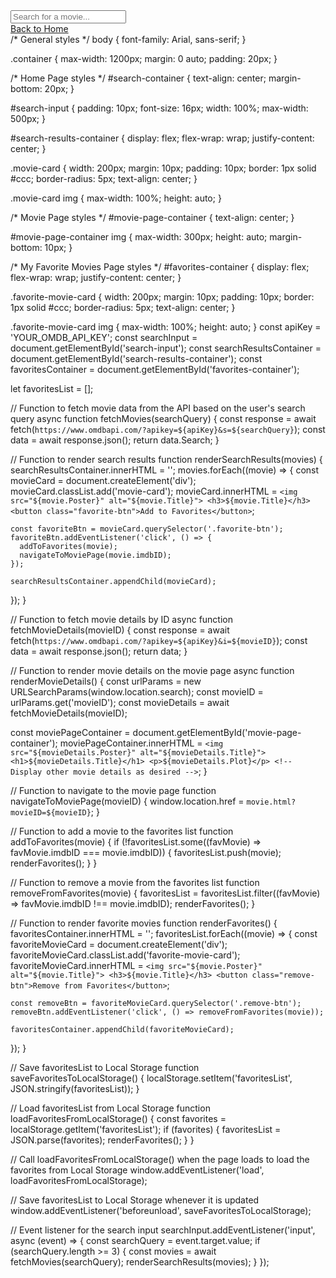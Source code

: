 <!DOCTYPE html>
<html>
<head>
  <title>Mini IMDB Clone</title>
  <!-- Link your CSS file -->
  <link rel="stylesheet" href="style.css">
</head>
<body>
  <div class="container">
    <!-- Home Page -->
    <div id="search-container">
      <input type="text" id="search-input" placeholder="Search for a movie...">
    </div>
    <div id="search-results-container"></div>
  </div>

  <script src="script.js"></script>
</body>
</html>
<!DOCTYPE html>
<html>
<head>
  <title>Movie Page</title>
  <!-- Link your CSS file -->
  <link rel="stylesheet" href="style.css">
</head>
<body>
  <div class="container">
    <!-- Movie Page -->
    <div id="movie-page-container">
      <!-- Movie details will be rendered here -->
    </div>
    <div>
      <a href="index.html">Back to Home</a>
    </div>
  </div>

  <script src="script.js"></script>
</body>
</html>
/* General styles */
body {
  font-family: Arial, sans-serif;
}

.container {
  max-width: 1200px;
  margin: 0 auto;
  padding: 20px;
}

/* Home Page styles */
#search-container {
  text-align: center;
  margin-bottom: 20px;
}

#search-input {
  padding: 10px;
  font-size: 16px;
  width: 100%;
  max-width: 500px;
}

#search-results-container {
  display: flex;
  flex-wrap: wrap;
  justify-content: center;
}

.movie-card {
  width: 200px;
  margin: 10px;
  padding: 10px;
  border: 1px solid #ccc;
  border-radius: 5px;
  text-align: center;
}

.movie-card img {
  max-width: 100%;
  height: auto;
}

/* Movie Page styles */
#movie-page-container {
  text-align: center;
}

#movie-page-container img {
  max-width: 300px;
  height: auto;
  margin-bottom: 10px;
}

/* My Favorite Movies Page styles */
#favorites-container {
  display: flex;
  flex-wrap: wrap;
  justify-content: center;
}

.favorite-movie-card {
  width: 200px;
  margin: 10px;
  padding: 10px;
  border: 1px solid #ccc;
  border-radius: 5px;
  text-align: center;
}

.favorite-movie-card img {
  max-width: 100%;
  height: auto;
}
const apiKey = 'YOUR_OMDB_API_KEY';
const searchInput = document.getElementById('search-input');
const searchResultsContainer = document.getElementById('search-results-container');
const favoritesContainer = document.getElementById('favorites-container');

let favoritesList = [];

// Function to fetch movie data from the API based on the user's search query
async function fetchMovies(searchQuery) {
  const response = await fetch(`https://www.omdbapi.com/?apikey=${apiKey}&s=${searchQuery}`);
  const data = await response.json();
  return data.Search;
}

// Function to render search results
function renderSearchResults(movies) {
  searchResultsContainer.innerHTML = '';
  movies.forEach((movie) => {
    const movieCard = document.createElement('div');
    movieCard.classList.add('movie-card');
    movieCard.innerHTML = `
      <img src="${movie.Poster}" alt="${movie.Title}">
      <h3>${movie.Title}</h3>
      <button class="favorite-btn">Add to Favorites</button>
    `;

    const favoriteBtn = movieCard.querySelector('.favorite-btn');
    favoriteBtn.addEventListener('click', () => {
      addToFavorites(movie);
      navigateToMoviePage(movie.imdbID);
    });

    searchResultsContainer.appendChild(movieCard);
  });
}

// Function to fetch movie details by ID
async function fetchMovieDetails(movieID) {
  const response = await fetch(`https://www.omdbapi.com/?apikey=${apiKey}&i=${movieID}`);
  const data = await response.json();
  return data;
}

// Function to render movie details on the movie page
async function renderMovieDetails() {
  const urlParams = new URLSearchParams(window.location.search);
  const movieID = urlParams.get('movieID');
  const movieDetails = await fetchMovieDetails(movieID);

  const moviePageContainer = document.getElementById('movie-page-container');
  moviePageContainer.innerHTML = `
    <img src="${movieDetails.Poster}" alt="${movieDetails.Title}">
    <h1>${movieDetails.Title}</h1>
    <p>${movieDetails.Plot}</p>
    <!-- Display other movie details as desired -->
  `;
}

// Function to navigate to the movie page
function navigateToMoviePage(movieID) {
  window.location.href = `movie.html?movieID=${movieID}`;
}

// Function to add a movie to the favorites list
function addToFavorites(movie) {
  if (!favoritesList.some((favMovie) => favMovie.imdbID === movie.imdbID)) {
    favoritesList.push(movie);
    renderFavorites();
  }
}

// Function to remove a movie from the favorites list
function removeFromFavorites(movie) {
  favoritesList = favoritesList.filter((favMovie) => favMovie.imdbID !== movie.imdbID);
  renderFavorites();
}

// Function to render favorite movies
function renderFavorites() {
  favoritesContainer.innerHTML = '';
  favoritesList.forEach((movie) => {
    const favoriteMovieCard = document.createElement('div');
    favoriteMovieCard.classList.add('favorite-movie-card');
    favoriteMovieCard.innerHTML = `
      <img src="${movie.Poster}" alt="${movie.Title}">
      <h3>${movie.Title}</h3>
      <button class="remove-btn">Remove from Favorites</button>
    `;

    const removeBtn = favoriteMovieCard.querySelector('.remove-btn');
    removeBtn.addEventListener('click', () => removeFromFavorites(movie));

    favoritesContainer.appendChild(favoriteMovieCard);
  });
}

// Save favoritesList to Local Storage
function saveFavoritesToLocalStorage() {
  localStorage.setItem('favoritesList', JSON.stringify(favoritesList));
}

// Load favoritesList from Local Storage
function loadFavoritesFromLocalStorage() {
  const favorites = localStorage.getItem('favoritesList');
  if (favorites) {
    favoritesList = JSON.parse(favorites);
    renderFavorites();
  }
}

// Call loadFavoritesFromLocalStorage() when the page loads to load the favorites from Local Storage
window.addEventListener('load', loadFavoritesFromLocalStorage);

// Save favoritesList to Local Storage whenever it is updated
window.addEventListener('beforeunload', saveFavoritesToLocalStorage);

// Event listener for the search input
searchInput.addEventListener('input', async (event) => {
  const searchQuery = event.target.value;
  if (searchQuery.length >= 3) {
    const movies = await fetchMovies(searchQuery);
    renderSearchResults(movies);
  }
});
